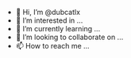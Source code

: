- 👋 Hi, I’m @dubcatlx
- 👀 I’m interested in ...
- 🌱 I’m currently learning ...
- 💞️ I’m looking to collaborate on ...
- 📫 How to reach me ...

<!---
dubcatlx/dubcatlx is a ✨ special ✨ repository because its `README.md` (this file) appears on your GitHub profile.
You can click the Preview link to take a look at your changes.
--->
